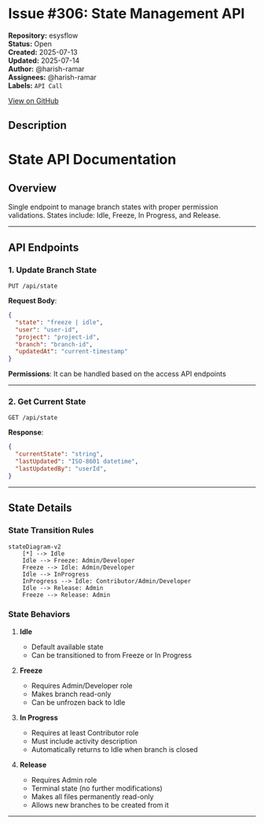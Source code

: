 # Issue #306: State Management API

**Repository:** esysflow  
**Status:** Open  
**Created:** 2025-07-13  
**Updated:** 2025-07-14  
**Author:** @harish-ramar  
**Assignees:** @harish-ramar  
**Labels:** `API Call`  

[View on GitHub](https://github.com/Simtestlab/esysflow/issues/306)

## Description

# State API Documentation

## Overview
Single endpoint to manage branch states with proper permission validations. States include: Idle, Freeze, In Progress, and Release.

---
## API Endpoints

### 1. Update Branch State
```http
PUT /api/state
```

**Request Body**:
```json
{
  "state": "freeze | idle",
  "user": "user-id",
  "project": "project-id",
  "branch": "branch-id",
  "updatedAt": "current-timestamp"
}
```

**Permissions**:
It can be handled based on the access API endpoints

---

### 2. Get Current State
```http
GET /api/state
```

**Response**:
```json
{
  "currentState": "string",
  "lastUpdated": "ISO-8601 datetime",
  "lastUpdatedBy": "userId",
}
```

---

## State Details

### State Transition Rules
```mermaid
stateDiagram-v2
    [*] --> Idle
    Idle --> Freeze: Admin/Developer
    Freeze --> Idle: Admin/Developer
    Idle --> InProgress
    InProgress --> Idle: Contributor/Admin/Developer
    Idle --> Release: Admin
    Freeze --> Release: Admin
```

### State Behaviors
1. **Idle**
   - Default available state
   - Can be transitioned to from Freeze or In Progress

2. **Freeze**
   - Requires Admin/Developer role
   - Makes branch read-only
   - Can be unfrozen back to Idle

3. **In Progress**
   - Requires at least Contributor role
   - Must include activity description
   - Automatically returns to Idle when branch is closed

4. **Release**
   - Requires Admin role
   - Terminal state (no further modifications)
   - Makes all files permanently read-only
   - Allows new branches to be created from it
---